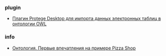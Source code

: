 ### plugin 
- [Плагин Protege Desktop для импорта данных электронных таблиц в онтологии OWL](https://github.com/protegeproject/cellfie-plugin)

### info
- [Онтология. Первые впечатления на примере Pizza Shop](https://habr.com/ru/articles/943476/)

